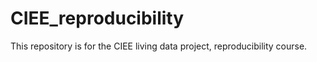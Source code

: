 # CIEE_reproducibility
This repository is for the CIEE living data project, reproducibility course.
